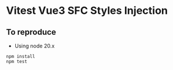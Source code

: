 # Vitest Vue3 SFC Styles Injection

## To reproduce

* Using node 20.x
```
npm install
npm test
```
